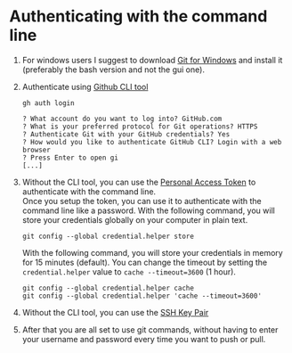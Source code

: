 # Authenticating with the command line
<!-- q: hot to add url in md -->
<!-- a: [text](url) -->
1. For windows users I suggest to download [Git for Windows](https://gitforwindows.org/) and install it (preferably the bash version and not the gui one).

2. Authenticate using [Github CLI tool](https://cli.github.com/)
    ```
    gh auth login
    ```
    ```
    ? What account do you want to log into? GitHub.com
    ? What is your preferred protocol for Git operations? HTTPS
    ? Authenticate Git with your GitHub credentials? Yes
    ? How would you like to authenticate GitHub CLI? Login with a web browser
    ? Press Enter to open gi
    [...]

3. Without the CLI tool, you can use the [Personal Access Token](https://docs.github.com/en/authentication/keeping-your-account-and-data-secure/creating-a-personal-access-token) to authenticate with the command line.
    <br/>
    Once you setup the token, you can use it to authenticate with the command line like a password.
    With the following command, you will store your credentials globally on your computer in plain text.
    ```
    git config --global credential.helper store
    ```
    With the following command, you will store your credentials in memory for 15 minutes (default).
    You can change the timeout by setting the `credential.helper` value to `cache --timeout=3600` (1 hour).
    ```
    git config --global credential.helper cache
    git config --global credential.helper 'cache --timeout=3600'
    ```

4. Without the CLI tool, you can use the [SSH Key Pair](https://docs.github.com/en/authentication/connecting-to-github-with-ssh/generating-a-new-ssh-key-and-adding-it-to-the-ssh-agent)

5. After that you are all set to use git commands, without having to enter your username and password every time you want to push or pull.
    